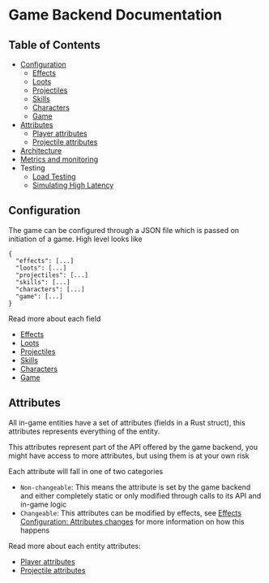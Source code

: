 # Game Backend Documentation

## Table of Contents

* [Configuration](#configuration)
  * [Effects](./configuration/effects.md)
  * [Loots](./configuration/loots.md)
  * [Projectiles](./configuration/projectiles.md)
  * [Skills](./configuration/skills.md)
  * [Characters](./configuration/characters.md)
  * [Game](./configuration/game.md)
* [Attributes](#attributes)
  * [Player attributes](./attributes/players.md)
  * [Projectile attributes](./attributes/projectiles.md)
* [Architecture](./architecture/backend_architecture.md)
* [Metrics and monitoring](./metrics_and_monitoring/metrics-and-monitoring.md)
* Testing
  * [Load Testing](./testing/load_testing/load_testing.md)
  * [Simulating High Latency](./testing/simulating_latency.md)

## Configuration

The game can be configured through a JSON file which is passed on initiation of a game. High level looks like

```
{
  "effects": [...]
  "loots": [...]
  "projectiles": [...]
  "skills": [...]
  "characters": [...]
  "game": [...]
}
```

Read more about each field
- [Effects](./configuration/effects.md)
- [Loots](./configuration/loots.md)
- [Projectiles](./configuration/projectiles.md)
- [Skills](./configuration/skills.md)
- [Characters](./configuration/characters.md)
- [Game](./configuration/game.md)

## Attributes

All in-game entities have a set of attributes (fields in a Rust struct), this attributes represents everything of the entity.

This attributes represent part of the API offered by the game backend, you might have access to more attributes, but using them is at your own risk

Each attribute will fall in one of two categories
- `Non-changeable`: This means the attribute is set by the game backend and either completely static or only modified through calls to its API and in-game logic
- `Changeable`: This attributes can be modified by effects, see [Effects Configuration: Attributes changes](../configuration/effects.md) for more information on how this happens

Read more about each entity attributes:
- [Player attributes](./attributes/players.md)
- [Projectile attributes](./attributes/projectiles.md)

